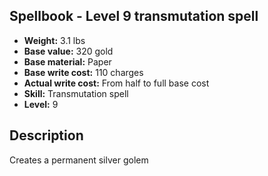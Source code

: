 ## Spellbook - Level 9 transmutation spell

- **Weight:** 3.1 lbs
- **Base value:** 320 gold
- **Base material:** Paper
- **Base write cost:** 110 charges
- **Actual write cost:** From half to full base cost
- **Skill:** Transmutation spell
- **Level:** 9

## Description

Creates a permanent silver golem
